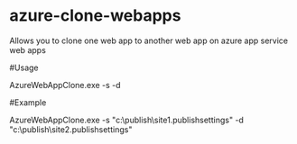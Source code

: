 # azure-clone-webapps
Allows you to clone one web app to another web app on azure app service web apps 

#Usage

AzureWebAppClone.exe -s <source publish settings> -d <dest publish settings>

#Example

AzureWebAppClone.exe -s "c:\publish\site1.publishsettings" -d "c:\publish\site2.publishsettings"